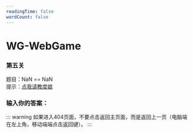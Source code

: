 ```yaml
---
readingTime: false
wordCount: false
---
```

# WG-WebGame
### 第五关

题目：NaN == NaN<br>
提示：[点我请教度娘](https://www.baidu.com/s?wd=NaN%20==%20NaN%E6%88%90%E7%AB%8B%E5%90%97)

### 输入你的答案：

<WGwgc></WGwgc>

::: warning
如果进入404页面，不要点击返回主页面，而是返回上一页（电脑端在左上角，移动端端点击返回键）。
:::
